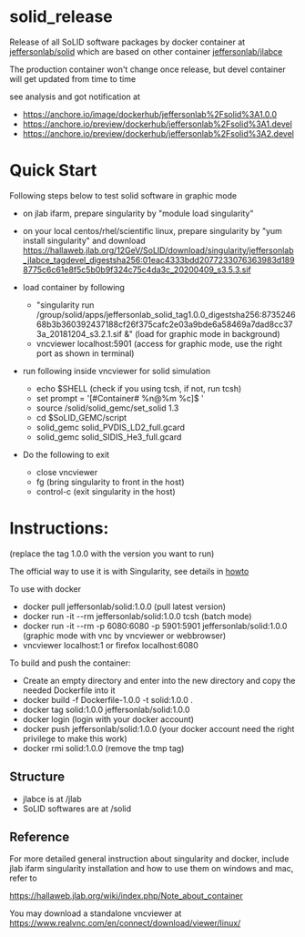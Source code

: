 # solid_release
Release of all SoLID software packages by docker container at [jeffersonlab/solid](https://hub.docker.com/r/jeffersonlab/solid/tags/) which are based on other container [jeffersonlab/jlabce](https://hub.docker.com/r/jeffersonlab/jlabce/tags/)

The production container won't change once release, but devel container will get updated from time to time

see analysis and got notification at
* https://anchore.io/image/dockerhub/jeffersonlab%2Fsolid%3A1.0.0
* https://anchore.io/preview/dockerhub/jeffersonlab%2Fsolid%3A1.devel
* https://anchore.io/preview/dockerhub/jeffersonlab%2Fsolid%3A2.devel

# Quick Start

Following steps below to test solid software in graphic mode

* on jlab ifarm, prepare singularity by "module load singularity"
 
* on your local centos/rhel/scientific linux, prepare singularity by "yum install singularity" and download https://hallaweb.jlab.org/12GeV/SoLID/download/singularity/jeffersonlab_jlabce_tagdevel_digestsha256:01eac4333bdd2077233076363983d1898775c6c61e8f5c5b0b9f324c75c4da3c_20200409_s3.5.3.sif

* load container by following 
  * "singularity run /group/solid/apps/jeffersonlab_solid_tag1.0.0_digestsha256:873524668b3b360392437188cf26f375cafc2e03a9bde6a58469a7dad8cc373a_20181204_s3.2.1.sif &" (load for graphic mode in background)
  * vncviewer localhost:5901 (access for graphic mode, use the right port as shown in terminal)

* run following inside vncviewer for solid simulation
  * echo $SHELL (check if you using tcsh, if not, run tcsh)
  * set prompt = '[#Container# %n@%m %c]$ '
  * source /solid/solid_gemc/set_solid 1.3
  * cd $SoLID_GEMC/script
  * solid_gemc solid_PVDIS_LD2_full.gcard
  * solid_gemc solid_SIDIS_He3_full.gcard

* Do the following to exit
  * close vncviewer
  * fg (bring singularity to front in the host)
  * control-c (exit singularity in the host)   

# Instructions:  
(replace the tag 1.0.0 with the version you want to run)

The official way to use it is with Singularity, see details in [howto](https://github.com/JeffersonLab/solid_release/blob/master/howto.md)

To use with docker
* docker pull jeffersonlab/solid:1.0.0 (pull latest version)
* docker run -it --rm jeffersonlab/solid:1.0.0 tcsh  (batch mode)
* docker run -it --rm -p 6080:6080 -p 5901:5901 jeffersonlab/solid:1.0.0  (graphic mode with vnc by vncviewer or webbrowser)
* vncviewer localhost:1 or firefox localhost:6080

To build and push the container:
* Create an empty directory and enter into the new directory and copy the needed Dockerfile into it
* docker build -f Dockerfile-1.0.0 -t solid:1.0.0 .
* docker tag solid:1.0.0 jeffersonlab/solid:1.0.0
* docker login                          (login with your docker account)
* docker push jeffersonlab/solid:1.0.0  (your docker account need the right privilege to make this work)
* docker rmi solid:1.0.0   (remove the tmp tag)

Structure
--------------------
* jlabce is at /jlab
* SoLID softwares are at /solid

Reference
--------------------

For more detailed general instruction about singularity and docker, include jlab ifarm singularity installation and how to use them on windows and mac, refer to

https://hallaweb.jlab.org/wiki/index.php/Note_about_container

You may download a standalone vncviewer at
https://www.realvnc.com/en/connect/download/viewer/linux/



